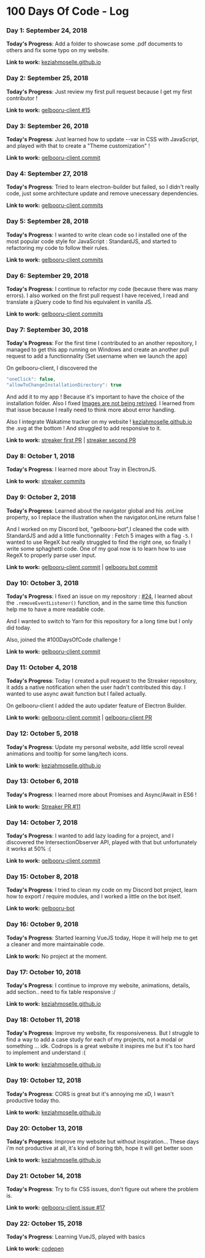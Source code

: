 # 100 Days Of Code - Log

### Day 1: September 24, 2018

**Today's Progress**: Add a folder to showcase some .pdf documents to others and fix some typo on my website.

**Link to work:** [keziahmoselle.github.io](https://github.com/KeziahMoselle/keziahmoselle.github.io)

### Day 2: September 25, 2018

**Today's Progress**: Just review my first pull request because I get my first contributor !

**Link to work:** [gelbooru-client #15](https://github.com/KeziahMoselle/gelbooru-client/pull/15)

### Day 3: September 26, 2018

**Today's Progress**: Just learned how to update --var in CSS with JavaScript, and played with that to create a "Theme customization" !

**Link to work:** [gelbooru-client commit](https://github.com/KeziahMoselle/gelbooru-client/commit/b72efcb2ce6ed14f675139844227b01a146932a4)

### Day 4: September 27, 2018

**Today's Progress**: Tried to learn electron-builder but failed, so I didn't really code, just some architecture update and remove unecessary dependencies.

**Link to work:** [gelbooru-client commits](https://github.com/KeziahMoselle/gelbooru-client/commits?author=KeziahMoselle&since=2018-09-26T22:00:00Z&until=2018-09-27T22:00:00Z)

### Day 5: September 28, 2018

**Today's Progress**: I wanted to write clean code so I installed one of the most popular code style for JavaScript : StandardJS, and started to refactoring my code to follow their rules.

**Link to work:** [gelbooru-client commits](https://github.com/KeziahMoselle/gelbooru-client/commits?author=KeziahMoselle&since=2018-09-27T22:00:00Z&until=2018-09-28T22:00:00Z)

### Day 6: September 29, 2018

**Today's Progress**: I continue to refactor my code (because there was many errors). I also worked on the first pull request I have received, I read and translate a jQuery code to find his equivalent in vanilla JS.

**Link to work:** [gelbooru-client commits](https://github.com/KeziahMoselle/gelbooru-client/commits?author=KeziahMoselle&since=2018-09-28T22:00:00Z&until=2018-09-29T22:00:00Z)

### Day 7: September 30, 2018

**Today's Progress**: For the first time I contributed to an another repository, I managed to get this app running on Windows and create an another pull request to add a functionnality (Set username when we launch the app)

On gelbooru-client, I discovered the
```js
"oneClick": false,
"allowToChangeInstallationDirectory": true
```
And add it to my app ! Because it's important to have the choice of the installation folder.
Also I fixed [Images are not being retrived](https://github.com/KeziahMoselle/gelbooru-client/issues/22). I learned from that issue because I really need to think more about error handling.

Also I integrate Wakatime tracker on my website ! [keziahmoselle.github.io](https://keziahmoselle.github.io/) the .svg at the bottom ! And struggled to add responsive to it.

**Link to work:** [streaker first PR](https://github.com/jamieweavis/streaker/pull/9) | [streaker second PR](https://github.com/jamieweavis/streaker/pull/10)

### Day 8: October 1, 2018

**Today's Progress**: I learned more about Tray in ElectronJS.

**Link to work:** [streaker commits](https://github.com/jamieweavis/streaker/commits?author=KeziahMoselle&since=2018-09-30T22:00:00Z&until=2018-10-01T22:00:00Z)

### Day 9: October 2, 2018

**Today's Progress**: Learned about the navigator global and his .onLine property, so I replace the illustration when the navigator.onLine return false !

And I worked on my Discord bot, "gelbooru-bot",I cleaned the code with StandardJS and add a little functionnality : Fetch 5 images with a flag `-5`. I wanted to use RegeX but really struggled to find the right one, so finally I write some sphaghetti code. One of my goal now is to learn how to use RegeX to properly parse user input.

**Link to work:** [gelbooru-client commit](https://github.com/KeziahMoselle/gelbooru-client/commit/ac579e4fe64c3b7ce6fdf500549186dd432c7580) | [gelbooru bot commit](https://github.com/KeziahMoselle/gelbooru-bot/commit/e5307a151b2752c889710a04ce548c811cefe424)

### Day 10: October 3, 2018

**Today's Progress**: I fixed an issue on my repository : [#24](https://github.com/KeziahMoselle/gelbooru-client/issues/24), I learned about the `.removeEventListener()` function, and in the same time this function help me to have a more readable code.

And I wanted to switch to Yarn for this repository for a long time but I only did today.

Also, joined the #100DaysOfCode challenge !

**Link to work:** [gelbooru-client commit](https://github.com/KeziahMoselle/gelbooru-client/commit/080ae213be58a7c7a1a8ff16e535485b099789dd)

### Day 11: October 4, 2018

**Today's Progress**: Today I created a pull request to the Streaker repository, it adds a native notification when the user hadn't contributed this day. I wanted to use async await function but I failed actually.

On gelbooru-client I added the auto updater feature of Electron Builder.

**Link to work:** [gelbooru-client commit](https://github.com/jamieweavis/streaker/pull/11/) | [gelbooru-client PR](https://github.com/KeziahMoselle/gelbooru-client/pull/25)

### Day 12: October 5, 2018

**Today's Progress**: Update my personal website, add little scroll reveal animations and tooltip for some lang/tech icons.

**Link to work:** [keziahmoselle.github.io](https://keziahmoselle.github.io/)

### Day 13: October 6, 2018

**Today's Progress**: I learned more about Promises and Async/Await in ES6 !

**Link to work:** [Streaker PR #11](https://github.com/jamieweavis/streaker/pull/11)

### Day 14: October 7, 2018

**Today's Progress**: I wanted to add lazy loading for a project, and I discovered the IntersectionObserver API, played with that but unfortunately it works at 50% :(

**Link to work:** [gelbooru-client commit](https://github.com/KeziahMoselle/gelbooru-client/commit/c728195908ecc1307d6ec765cdd8a2f4ca4e397e)

### Day 15: October 8, 2018

**Today's Progress**: I tried to clean my code on my Discord bot project, learn how to export / require modules, and I worked a little on the bot itself.

**Link to work:** [gelbooru-bot](https://github.com/KeziahMoselle/gelbooru-bot)

### Day 16: October 9, 2018

**Today's Progress**: Started learning VueJS today, Hope it will help me to get a cleaner and more maintainable code.

**Link to work:** No project at the moment.

### Day 17: October 10, 2018

**Today's Progress**: I continue to improve my website, animations, details, add section.. need to fix table responsive :/

**Link to work:** [keziahmoselle.github.io](https://keziahmoselle.github.io/)

### Day 18: October 11, 2018

**Today's Progress**: Improve my website, fix responsiveness. But I struggle to find a way to add a case study for each of my projects, not a modal or something ... idk. Codrops is a great website it inspires me but it's too hard to implement and understand :(

**Link to work:** [keziahmoselle.github.io](https://keziahmoselle.github.io/)

### Day 19: October 12, 2018

**Today's Progress**: CORS is great but it's annoying me xD, I wasn't productive today tho.

**Link to work:** [keziahmoselle.github.io](https://keziahmoselle.github.io/)

### Day 20: October 13, 2018

**Today's Progress**: Improve my website but without inspiration... These days i'm not productive at all, it's kind of boring tbh, hope it will get better soon

**Link to work:** [keziahmoselle.github.io](https://keziahmoselle.github.io/)

### Day 21: October 14, 2018

**Today's Progress**: Try to fix CSS issues, don't figure out where the problem is.

**Link to work:** [gelbooru-client issue #17](https://github.com/KeziahMoselle/gelbooru-client/issues/17)

### Day 22: October 15, 2018

**Today's Progress**: Learning VueJS, played with basics

**Link to work:** [codepen](https://codepen.io/KeziahMoselle/pen/oaoWOa)
